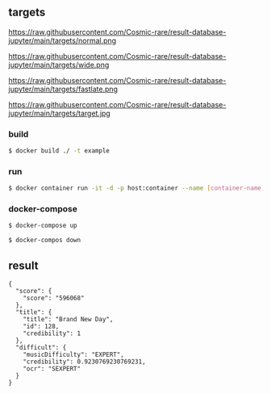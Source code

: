 ## targets

https://raw.githubusercontent.com/Cosmic-rare/result-database-jupyter/main/targets/normal.png

https://raw.githubusercontent.com/Cosmic-rare/result-database-jupyter/main/targets/wide.png

https://raw.githubusercontent.com/Cosmic-rare/result-database-jupyter/main/targets/fastlate.png

https://raw.githubusercontent.com/Cosmic-rare/result-database-jupyter/main/targets/target.jpg

### build

```bash
$ docker build ./ -t example
```

### run

```bash
$ docker container run -it -d -p host:container --name [container-name] [image-name]
```

### docker-compose

```bash
$ docker-compose up

$ docker-compos down
```

## result

```
{
  "score": {
    "score": "596068"
  },
  "title": {
    "title": "Brand New Day",
    "id": 128,
    "credibility": 1
  },
  "difficult": {
    "musicDifficulty": "EXPERT",
    "credibility": 0.9230769230769231,
    "ocr": "SEXPERT"
  }
}
```